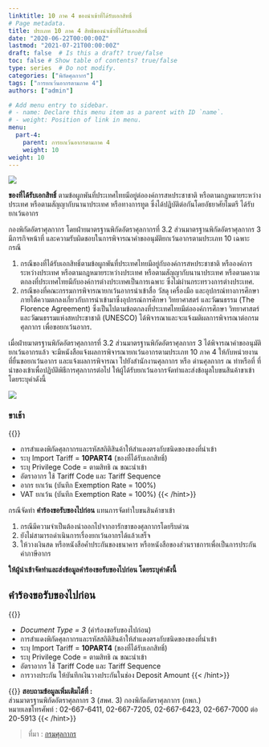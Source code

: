 ```yaml
---
linktitle: 10 ภาค 4 ของนำเข้าที่ได้รับเอกสิทธิ์
# Page metadata.
title: ประเภท 10 ภาค 4 สิทธิของนำเข้าที่ได้รับเอกสิทธิ์
date: "2020-06-22T00:00:00Z"
lastmod: "2021-07-21T00:00:00Z"
draft: false  # Is this a draft? true/false
toc: false # Show table of contents? true/false
type: series  # Do not modify.
categories: ["พิกัดศุลกากร"]
tags: ["การยกเว้นอากรตามภาค 4"]
authors: ["admin"]

# Add menu entry to sidebar.
# - name: Declare this menu item as a parent with ID `name`.
# - weight: Position of link in menu.
menu:
  part-4:
    parent: การยกเว้นอากรตามภาค 4
    weight: 10
weight: 10
---
```

![](../../img/10-4_2.jpg)

**ของที่ได้รับเอกสิทธิ์** ตามข้อผูกพันที่ประเทศไทยมีอยู่ต่อองค์การสหประชาชาติ หรือตามกฎหมายระหว่างประเทศ หรือตามสัญญากับนานาประเทศ หรือทางการทูต ซึ่งได้ปฏิบัติต่อกันโดยอัธยาศัยไมตรี ได้รับยกเว้นอากร 



กองพิกัดอัตราศุลกากร โดยฝ่ายมาตรฐานพิกัดอัตราศุลกากรที่ 3.2 ส่วนมาตรฐานพิกัดอัตราศุลกากร 3 มีภารกิจหน้าที่ และความรับผิดชอบในการพิจารณาคำขออนุมัติยกเว้นอากรตามประเภท 10 เฉพาะกรณี  

1. กรณีของที่ได้รับเอกสิทธิ์ตามข้อผูกพันที่ประเทศไทยมีอยู่กับองค์การสหประชาชาติ หรือองค์การระหว่างประเทศ หรือตามกฎหมายระหว่างประเทศ หรือตามสัญญากับนานาประเทศ หรือตามความตกลงที่ประเทศไทยมีกับองค์การต่างประเทศเป็นการเฉพาะ ซึ่งไม่ผ่านกระทรวงการต่างประเทศ.  
2. กรณีของที่คณะกรรมการพิจารณายกเว้นอากรนำเข้าสื่อ วัสดุ เครื่องมือ และอุปกรณ์ทางการศึกษา ภายใต้ความตกลงเกี่ยวกับการนำเข้ามาซึ่งอุปกรณ์การศึกษา วิทยาศาสตร์ และวัฒนธรรม (The Florence Agreement) ซึ่งเป็นไปตามข้อตกลงที่ประเทศไทยมีต่อองค์การศึกษา วิทยาศาสตร์ และวัฒนธรรมแห่งสหประชาชาติ (UNESCO) ได้พิจารณาและจะแจ้งมติผลการพิจารณาต่อกรมศุลกากร เพื่อขอยกเว้นอากร.  

เมื่อฝ่ายมาตรฐานพิกัดอัตราศุลกากรที่ 3.2 ส่วนมาตรฐานพิกัดอัตราศุลกากร 3 ได้พิจารณาคำขออนุมัติยกเว้นอากรแล้ว จะมีหนังสือแจ้งผลการพิจารณายกเว้นอากรตามประเภท 10 ภาค 4 ให้กับหน่วยงานที่ยื่นขอยกเว้นอากร และแจ้งผลการพิจารณา ไปยังสำนักงานศุลกากร หรือ ด่านศุลกากร ณ ท่าหรือที่ ที่นำของเข้าเพื่อปฏิบัติพิธีการศุลกากรต่อไป ให้ผู้ได้รับยกเว้นอากรจัดทำและส่งข้อมูลใบขนสินค้าขาเข้า โดยระบุค่าดังนี้

![](../../img/10-4_1.png)
### ขาเช้า

{{<hint info>}}
- การสำแดงพิกัดศุลกากรและรหัสสถิติสินค้าให้สำแดงตรงกับชนิดของของที่นำเข้า 
- ระบุ Import Tariff = **10PART4** (ของที่ได้รับเอกสิทธิ์)
- ระบุ Privilege Code = ตามสิทธิ ณ ขณะนำเข้า 
- อัตราอากร ใช้ Tariff Code และ Tariff Sequence 
- อากร ยกเว้น (บันทึก Exemption Rate = 100%)
- VAT ยกเว้น (บันทึก Exemption Rate = 100%)
{{< /hint>}}

กรณีจัดทำ **คำร้องขอรับของไปก่อน** แทนการจัดทำใบขนสินค้าขาเข้า

1. กรณีมีความจำเป็นต้องนำออกไปจากอารักขาของศุลกากรโดยรีบด่วน
2. ยังไม่สามารถดำเนินการเรื่องยกเว้นอากรได้แล้วเสร็จ 
3. ให้วางเงินสด หรือหนังสือค้ำประกันของธนาคาร หรือหนังสือของส่วนราชการเพื่อเป็นการประกันค่าภาษีอากร


**ให้ผู้นำเข้าจัดทำและส่งข้อมูลคำร้องขอรับของไปก่อน โดยระบุค่าดังนี้**

## คำร้องขอรับของไปก่อน

{{<hint warning>}}
-	*Document Type = 3* (คำร้องขอรับของไปก่อน)
-	การสำแดงพิกัดศุลกากรและรหัสสถิติสินค้าให้สำแดงตรงกับชนิดของของที่นำเข้า 
-	ระบุ Import Tariff = **10PART4** (ของที่ได้รับเอกสิทธิ์)
-	ระบุ Privilege Code = ตามสิทธิ ณ ขณะนำเข้า 
-	อัตราอากร ใช้ Tariff Code และ Tariff Sequence 
-	การวางประกัน ให้บันทึกเงินวางประกันในช่อง Deposit Amount 
{{< /hint>}}




{{<hint success>}}
**สอบถามข้อมูลเพิ่มเติมได้ที่ :**   
ส่วนมาตรฐานพิกัดอัตราศุลกากร 3 (สพศ. 3) กองพิกัดอัตราศุลกากร (กพก.)  
หมายเลขโทรศัพท์ : 02-667-6411, 02-667-7205, 02-667-6423, 02-667-7000 ต่อ 20-5913 
{{< /hint>}}

> ที่มา : [กรมศุลกากร](http://www.customs.go.th/list_strc_simple_step.php?ini_content=customs_tariff_exemption_01&ini_menu=menu_interest_and_law_160421_01&lang=th&root_left_menu=menu_customs_tariff_exemption&left_menu=menu_customs_tariff_exemption_01)